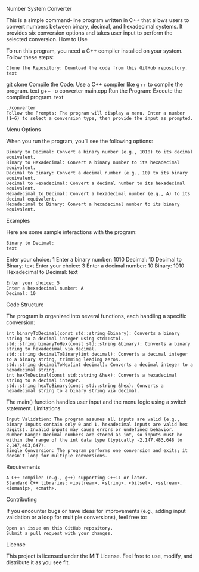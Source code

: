 Number System Converter

This is a simple command-line program written in C++ that allows users to convert numbers between binary, decimal, and hexadecimal systems. It provides six conversion options and takes user input to perform the selected conversion.
How to Use

To run this program, you need a C++ compiler installed on your system. Follow these steps:

    Clone the Repository: Download the code from this GitHub repository.
    text

git clone <repository-url>
Compile the Code: Use a C++ compiler like g++ to compile the program.
text
g++ -o converter main.cpp
Run the Program: Execute the compiled program.
text

    ./converter
    Follow the Prompts: The program will display a menu. Enter a number (1–6) to select a conversion type, then provide the input as prompted.

Menu Options

When you run the program, you’ll see the following options:

    Binary to Decimal: Convert a binary number (e.g., 1010) to its decimal equivalent.
    Binary to Hexadecimal: Convert a binary number to its hexadecimal equivalent.
    Decimal to Binary: Convert a decimal number (e.g., 10) to its binary equivalent.
    Decimal to Hexadecimal: Convert a decimal number to its hexadecimal equivalent.
    Hexadecimal to Decimal: Convert a hexadecimal number (e.g., A) to its decimal equivalent.
    Hexadecimal to Binary: Convert a hexadecimal number to its binary equivalent.

Examples

Here are some sample interactions with the program:

    Binary to Decimal:
    text

Enter your choice: 1
Enter a binary number: 1010
Decimal: 10
Decimal to Binary:
text
Enter your choice: 3
Enter a decimal number: 10
Binary: 1010
Hexadecimal to Decimal:
text

    Enter your choice: 5
    Enter a hexadecimal number: A
    Decimal: 10

Code Structure

The program is organized into several functions, each handling a specific conversion:

    int binaryToDecimal(const std::string &binary): Converts a binary string to a decimal integer using std::stoi.
    std::string binaryToHex(const std::string &binary): Converts a binary string to hexadecimal via decimal.
    std::string decimalToBinary(int decimal): Converts a decimal integer to a binary string, trimming leading zeros.
    std::string decimalToHex(int decimal): Converts a decimal integer to a hexadecimal string.
    int hexToDecimal(const std::string &hex): Converts a hexadecimal string to a decimal integer.
    std::string hexToBinary(const std::string &hex): Converts a hexadecimal string to a binary string via decimal.

The main() function handles user input and the menu logic using a switch statement.
Limitations

    Input Validation: The program assumes all inputs are valid (e.g., binary inputs contain only 0 and 1, hexadecimal inputs are valid hex digits). Invalid inputs may cause errors or undefined behavior.
    Number Range: Decimal numbers are stored as int, so inputs must be within the range of the int data type (typically -2,147,483,648 to 2,147,483,647).
    Single Conversion: The program performs one conversion and exits; it doesn’t loop for multiple conversions.

Requirements

    A C++ compiler (e.g., g++) supporting C++11 or later.
    Standard C++ libraries: <iostream>, <string>, <bitset>, <sstream>, <iomanip>, <cmath>.

Contributing

If you encounter bugs or have ideas for improvements (e.g., adding input validation or a loop for multiple conversions), feel free to:

    Open an issue on this GitHub repository.
    Submit a pull request with your changes.

License

This project is licensed under the MIT License. Feel free to use, modify, and distribute it as you see fit.
